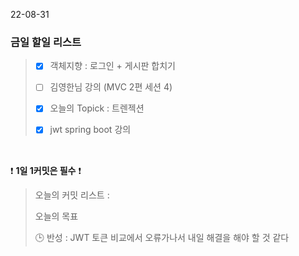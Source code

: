 22-08-31
### 금일 할일 리스트


> - [X]  객체지향 : 로그인 + 게시판 합치기
>
> - [ ] 김영한님 강의 (MVC 2편 세션 4)
>
> - [X]  오늘의 Topick :  트렌젝션
>
> - [X] jwt spring boot 강의
>

<br/>

❗ **1일 1커밋은 필수** ❗
> 오늘의 커밋 리스트 :
>
> 오늘의 목표
>
> 🕒 반성 : JWT 토큰 비교에서 오류가나서 내일 해결을 해야 할 것 같다
>
>
>

<br/>